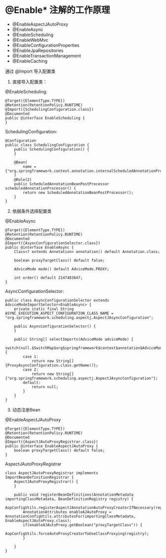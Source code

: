 # @Enable* 注解的工作原理


+ @EnableAspectJAutoProxy
+ @EnableAsync
+ @EnableScheduling
+ @EnableWebMvc
+ @EnableConfigurationProperties
+ @EnableJpaRepositories
+ @EnableTransactionManagement
+ @EnableCaching

通过 @Import 导入配置类

1. 直接导入配置类：

@EnableScheduling:
```
@Target({ElementType.TYPE})
@Retention(RetentionPolicy.RUNTIME)
@Import({SchedulingConfiguration.class})
@Documented
public @interface EnableScheduling {
}
```
SchedulingConfiguration:
```
@Configuration
public class SchedulingConfiguration {
    public SchedulingConfiguration() {
    }

    @Bean(
        name = {"org.springframework.context.annotation.internalScheduledAnnotationProcessor"}
    )
    @Role(2)
    public ScheduledAnnotationBeanPostProcessor scheduledAnnotationProcessor() {
        return new ScheduledAnnotationBeanPostProcessor();
    }
}
```

2. 依据条件选择配置类

@EnableAsync
```
@Target({ElementType.TYPE})
@Retention(RetentionPolicy.RUNTIME)
@Documented
@Import({AsyncConfigurationSelector.class})
public @interface EnableAsync {
    Class<? extends Annotation> annotation() default Annotation.class;

    boolean proxyTargetClass() default false;

    AdviceMode mode() default AdviceMode.PROXY;

    int order() default 2147483647;
}
```
AsyncConfigurationSelector:
```
public class AsyncConfigurationSelector extends AdviceModeImportSelector<EnableAsync> {
    private static final String ASYNC_EXECUTION_ASPECT_CONFIGURATION_CLASS_NAME = "org.springframework.scheduling.aspectj.AspectJAsyncConfiguration";

    public AsyncConfigurationSelector() {
    }

    public String[] selectImports(AdviceMode adviceMode) {
        switch(null.$SwitchMap$org$springframework$context$annotation$AdviceMode[adviceMode.ordinal()]) {
        case 1:
            return new String[]{ProxyAsyncConfiguration.class.getName()};
        case 2:
            return new String[]{"org.springframework.scheduling.aspectj.AspectJAsyncConfiguration"};
        default:
            return null;
        }
    }
}
```

3. 动态注册Bean

@EnableAspectJAutoProxy
```
@Target({ElementType.TYPE})
@Retention(RetentionPolicy.RUNTIME)
@Documented
@Import({AspectJAutoProxyRegistrar.class})
public @interface EnableAspectJAutoProxy {
    boolean proxyTargetClass() default false;
}
```
AspectJAutoProxyRegistrar
```
class AspectJAutoProxyRegistrar implements ImportBeanDefinitionRegistrar {
    AspectJAutoProxyRegistrar() {
    }

    public void registerBeanDefinitions(AnnotationMetadata importingClassMetadata, BeanDefinitionRegistry registry) {
        AopConfigUtils.registerAspectJAnnotationAutoProxyCreatorIfNecessary(registry);
        AnnotationAttributes enableAJAutoProxy = AnnotationConfigUtils.attributesFor(importingClassMetadata, EnableAspectJAutoProxy.class);
        if(enableAJAutoProxy.getBoolean("proxyTargetClass")) {
            AopConfigUtils.forceAutoProxyCreatorToUseClassProxying(registry);
        }

    }
}

```
